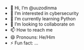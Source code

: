 - 👋 Hi, I’m @uuzodinma
- 👀 I’m interested in cybersecurity
- 🌱 I’m currently learning Python
- 💞️ I’m looking to collaborate on 
- 📫 How to reach me 
- 😄 Pronouns: He/Him
- ⚡ Fun fact: ...

<!---
uuzodinma/uuzodinma is a ✨ special ✨ repository because its `README.md` (this file) appears on your GitHub profile.
You can click the Preview link to take a look at your changes.
--->
